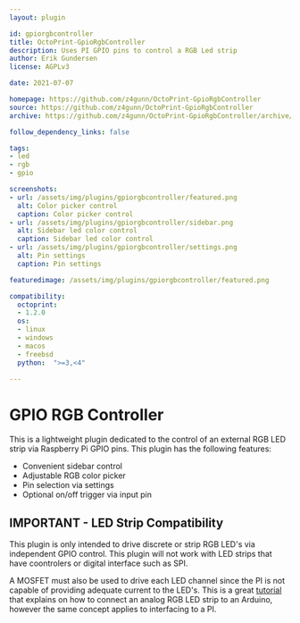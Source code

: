 ```yaml
---
layout: plugin

id: gpiorgbcontroller
title: OctoPrint-GpioRgbController
description: Uses PI GPIO pins to control a RGB Led strip
author: Erik Gundersen
license: AGPLv3

date: 2021-07-07

homepage: https://github.com/z4gunn/OctoPrint-GpioRgbController
source: https://github.com/z4gunn/OctoPrint-GpioRgbController
archive: https://github.com/z4gunn/OctoPrint-GpioRgbController/archive/master.zip

follow_dependency_links: false

tags:
- led
- rgb
- gpio

screenshots:
- url: /assets/img/plugins/gpiorgbcontroller/featured.png
  alt: Color picker control
  caption: Color picker control
- url: /assets/img/plugins/gpiorgbcontroller/sidebar.png
  alt: Sidebar led color control
  caption: Sidebar led color control
- url: /assets/img/plugins/gpiorgbcontroller/settings.png
  alt: Pin settings
  caption: Pin settings

featuredimage: /assets/img/plugins/gpiorgbcontroller/featured.png

compatibility:
  octoprint:
  - 1.2.0
  os:
  - linux
  - windows
  - macos
  - freebsd
  python:  ">=3,<4"

---
```


GPIO RGB Controller
=========================
This is a lightweight plugin dedicated to the control of an external RGB LED strip via Raspberry Pi GPIO pins.  This plugin has the following features:

* Convenient sidebar control
* Adjustable RGB color picker
* Pin selection via settings
* Optional on/off trigger via input pin


## IMPORTANT - LED Strip Compatibility

This plugin is only intended to drive discrete or strip RGB LED's via independent GPIO control.  This plugin will not work with LED strips that have coontrolers or digital interface such as SPI.  

A MOSFET must also be used to drive each LED channel since the PI is not capable of providing adequate current to the LED's.  This is a great [tutorial](https://learn.adafruit.com/rgb-led-strips) that explains on how to connect an analog RGB LED strip to an Arduino, however the same concept applies to interfacing to a PI.